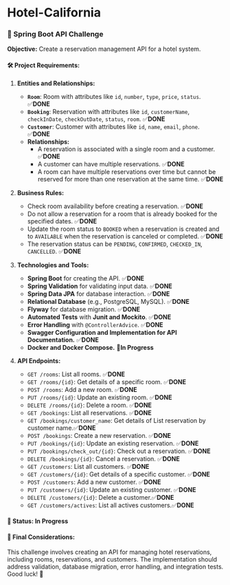 # Hotel-California
### 🚀 Spring Boot API Challenge

**Objective:**
Create a reservation management API for a hotel system.

#### 🛠️ Project Requirements:

1. **Entities and Relationships:**
   - **`Room`**: Room with attributes like `id`, `number`, `type`, `price`, `status`. ✅**DONE**
   - **`Booking`**: Reservation with attributes like `id`, `customerName`, `checkInDate`, `checkOutDate`, `status`, `room`. ✅**DONE**
   - **`Customer`**: Customer with attributes like `id`, `name`, `email`, `phone`. ✅**DONE**
   - **Relationships:**
     - A reservation is associated with a single room and a customer. ✅**DONE**
     - A customer can have multiple reservations. ✅**DONE**
     - A room can have multiple reservations over time but cannot be reserved for more than one reservation at the same time. ✅**DONE**

2. **Business Rules:**
   - Check room availability before creating a reservation. ✅**DONE**
   - Do not allow a reservation for a room that is already booked for the specified dates. ✅**DONE**
   - Update the room status to `BOOKED` when a reservation is created and to `AVAILABLE` when the reservation is canceled or completed. ✅**DONE**
   - The reservation status can be `PENDING`, `CONFIRMED`, `CHECKED_IN`, `CANCELLED`. ✅**DONE**

3. **Technologies and Tools:**
   - **Spring Boot** for creating the API. ✅**DONE**
   - **Spring Validation** for validating input data. ✅**DONE**
   - **Spring Data JPA** for database interaction. ✅**DONE**
   - **Relational Database** (e.g., PostgreSQL, MySQL). ✅**DONE**
   - **Flyway** for database migration. ✅**DONE**
   - **Automated Tests** with **Junit and Mockito**. ✅**DONE**
   - **Error Handling** with `@ControllerAdvice`. ✅**DONE**
   - **Swagger Configuration and Implementation for API Documentation.** ✅**DONE**
   - **Docker and Docker Compose.** 🔄**In Progress** 

4. **API Endpoints:**
   - `GET /rooms`: List all rooms. ✅**DONE**
   - `GET /rooms/{id}`: Get details of a specific room. ✅**DONE**
   - `POST /rooms`: Add a new room. ✅**DONE**
   - `PUT /rooms/{id}`: Update an existing room. ✅**DONE**
   - `DELETE /rooms/{id}`: Delete a room. ✅**DONE**
   - `GET /bookings`: List all reservations. ✅**DONE**
   - `GET /bookings/customer_name`: Get details of List reservation by customer name.✅**DONE**
   - `POST /bookings`: Create a new reservation. ✅**DONE**
   - `PUT /bookings/{id}`: Update an existing reservation. ✅**DONE**
   - `PUT /bookings/check_out/{id}`: Check out a reservation. ✅**DONE**
   - `DELETE /bookings/{id}`: Cancel a reservation. ✅**DONE**
   - `GET /customers`: List all customers. ✅**DONE**
   - `GET /customers/{id}`: Get details of a specific customer. ✅**DONE**
   - `POST /customers`: Add a new customer. ✅**DONE**
   - `PUT /customers/{id}`: Update an existing customer. ✅**DONE**
   - `DELETE /customers/{id}`: Delete a customer.✅**DONE**
   - `GET /customers/actives`: List all actives customers.✅**DONE**

#### 🔄 Status: In Progress

#### 🎯 Final Considerations:
This challenge involves creating an API for managing hotel reservations, including rooms, reservations, and customers. The implementation should address validation, database migration, error handling, and integration tests. Good luck! 🚀
